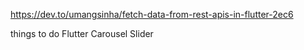 https://dev.to/umangsinha/fetch-data-from-rest-apis-in-flutter-2ec6

things to do 
    Flutter Carousel Slider